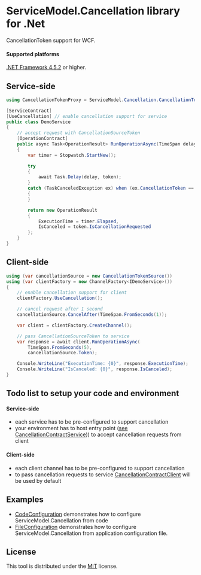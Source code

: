 # ServiceModel.Cancellation library for .Net 
CancellationToken support for WCF.

#### Supported platforms
[.NET Framework 4.5.2](https://www.microsoft.com/en-us/download/details.aspx?id=42642) or higher.

## Service-side
```C#
using CancellationTokenProxy = ServiceModel.Cancellation.CancellationTokenProxy;

[ServiceContract]
[UseCancellation] // enable cancellation support for service
public class DemoService
{
    // accept request with CancellationSourceToken
    [OperationContract]
    public async Task<OperationResult> RunOperationAsync(TimeSpan delay, CancellationTokenProxy token)
    {
        var timer = Stopwatch.StartNew();

        try
        {
            await Task.Delay(delay, token);
        }
        catch (TaskCanceledException ex) when (ex.CancellationToken == token)
        {
        }

        return new OperationResult
        {
            ExecutionTime = timer.Elapsed,
            IsCanceled = token.IsCancellationRequested
        };
    }
}
```

## Client-side
```C#
using (var cancellationSource = new CancellationTokenSource())
using (var clientFactory = new ChannelFactory<IDemoService>())
{
    // enable cancellation support for client
    clientFactory.UseCancellation();

    // cancel request after 1 second
    cancellationSource.CancelAfter(TimeSpan.FromSeconds(1));

    var client = clientFactory.CreateChannel();

    // pass CancellationSourceToken to service
    var response = await client.RunOperationAsync(
        TimeSpan.FromSeconds(5),
        cancellationSource.Token);

    Console.WriteLine("ExecutionTime: {0}", response.ExecutionTime);
    Console.WriteLine("IsCanceled: {0}", response.IsCanceled);
}
```

## Todo list to setup your code and environment
#### Service-side
- each service has to be pre-configured to support cancellation
- your environment has to host entry point ([see CancellationContractService](https://github.com/max-ieremenko/ServiceModel.Cancellation/blob/master/Sources/ServiceModel.Cancellation/Service/CancellationContractService.cs))) to accept cancellation requests from client

#### Client-side
- each client channel has to be pre-configured to support cancellation
- to pass cancellation requests to service [CancellationContractClient](https://github.com/max-ieremenko/ServiceModel.Cancellation/blob/master/Sources/ServiceModel.Cancellation/Client/CancellationContractClient.cs) will be used by default

## Examples
- [CodeConfiguration](https://github.com/max-ieremenko/ServiceModel.Cancellation/blob/master/Sources/Examples/CodeConfiguration) demonstrates how to configure ServiceModel.Cancellation from code
- [FileConfiguration](https://github.com/max-ieremenko/ServiceModel.Cancellation/blob/master/Sources/Examples/FileConfiguration) demonstrates how to configure ServiceModel.Cancellation from application configuration file.

## License
This tool is distributed under the [MIT](https://github.com/max-ieremenko/ServiceModel.Cancellation/tree/master/LICENSE) license.
